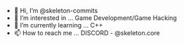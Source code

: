 - 👋 Hi, I’m @skeleton-commits
- 👀 I’m interested in ... Game Development/Game Hacking
- 🌱 I’m currently learning ... C++
- 📫 How to reach me ... DISCORD - @skeleton.core 
